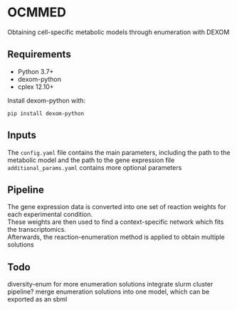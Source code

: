 # OCMMED
Obtaining cell-specific metabolic models through enumeration with DEXOM

## Requirements
- Python 3.7+
- dexom-python
- cplex 12.10+

Install dexom-python with:

`pip install dexom-python`

## Inputs
The `config.yaml` file contains the main parameters, including the path to the metabolic model and the path to the gene expression file  
`additional_params.yaml` contains more optional parameters

## Pipeline
The gene expression data is converted into one set of reaction weights for each experimental condition.  
These weights are then used to find a context-specific network which fits the transcriptomics.  
Afterwards, the reaction-enumeration method is applied to obtain multiple solutions

## Todo
diversity-enum for more enumeration solutions
integrate slurm cluster pipeline?
merge enumeration solutions into one model, which can be exported as an sbml